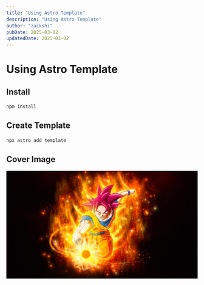 ```yaml
---
title: "Using Astro Template"
description: "Using Astro Template"
author: "zackshi"
pubDate: 2025-03-02
updatedDate: 2025-03-02
---
```


# Using Astro Template

## Install

```bash
npm install
```

## Create Template

```bash
npx astro add template
```

## Cover Image

![Cover Image](./assets/cover.jpg)
